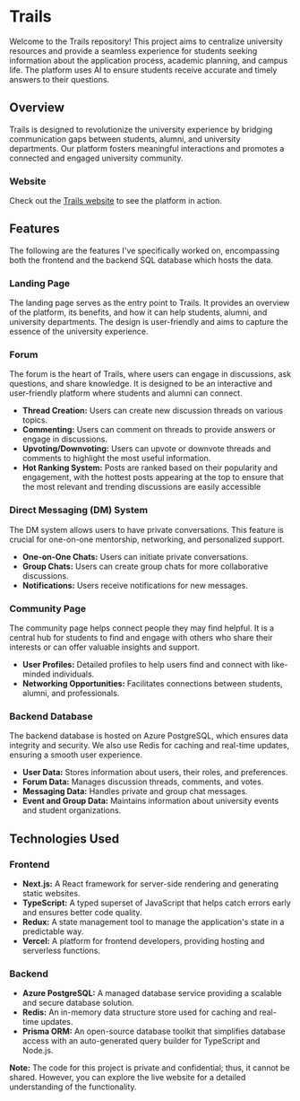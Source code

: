 # Trails

Welcome to the Trails repository! This project aims to centralize university resources and provide a seamless experience for students seeking information about the application process, academic planning, and campus life. The platform uses AI to ensure students receive accurate and timely answers to their questions.

## Overview

Trails is designed to revolutionize the university experience by bridging communication gaps between students, alumni, and university departments. Our platform fosters meaningful interactions and promotes a connected and engaged university community.

### Website

Check out the [Trails website](https://www.trailscommunity.com) to see the platform in action.

## Features

The following are the features I've specifically worked on, encompassing both the frontend and the backend SQL database which hosts the data.

### Landing Page

The landing page serves as the entry point to Trails. It provides an overview of the platform, its benefits, and how it can help students, alumni, and university departments. The design is user-friendly and aims to capture the essence of the university experience.

### Forum

The forum is the heart of Trails, where users can engage in discussions, ask questions, and share knowledge. It is designed to be an interactive and user-friendly platform where students and alumni can connect.

- **Thread Creation:** Users can create new discussion threads on various topics.
- **Commenting:** Users can comment on threads to provide answers or engage in discussions.
- **Upvoting/Downvoting:** Users can upvote or downvote threads and comments to highlight the most useful information.
- **Hot Ranking System:** Posts are ranked based on their popularity and engagement, with the hottest posts appearing at the top to ensure that the most relevant and trending discussions are easily accessible

### Direct Messaging (DM) System

The DM system allows users to have private conversations. This feature is crucial for one-on-one mentorship, networking, and personalized support.

- **One-on-One Chats:** Users can initiate private conversations.
- **Group Chats:** Users can create group chats for more collaborative discussions.
- **Notifications:** Users receive notifications for new messages.

### Community Page

The community page helps connect people they may find helpful. It is a central hub for students to find and engage with others who share their interests or can offer valuable insights and support.

- **User Profiles:** Detailed profiles to help users find and connect with like-minded individuals.
- **Networking Opportunities:** Facilitates connections between students, alumni, and professionals.

### Backend Database

The backend database is hosted on Azure PostgreSQL, which ensures data integrity and security. We also use Redis for caching and real-time updates, ensuring a smooth user experience.

- **User Data:** Stores information about users, their roles, and preferences.
- **Forum Data:** Manages discussion threads, comments, and votes.
- **Messaging Data:** Handles private and group chat messages.
- **Event and Group Data:** Maintains information about university events and student organizations.

## Technologies Used

### Frontend

- **Next.js:** A React framework for server-side rendering and generating static websites.
- **TypeScript:** A typed superset of JavaScript that helps catch errors early and ensures better code quality.
- **Redux:** A state management tool to manage the application's state in a predictable way.
- **Vercel:** A platform for frontend developers, providing hosting and serverless functions.

### Backend

- **Azure PostgreSQL:** A managed database service providing a scalable and secure database solution.
- **Redis:** An in-memory data structure store used for caching and real-time updates.
- **Prisma ORM:** An open-source database toolkit that simplifies database access with an auto-generated query builder for TypeScript and Node.js.


**Note:** The code for this project is private and confidential; thus, it cannot be shared. However, you can explore the live website for a detailed understanding of the functionality.
